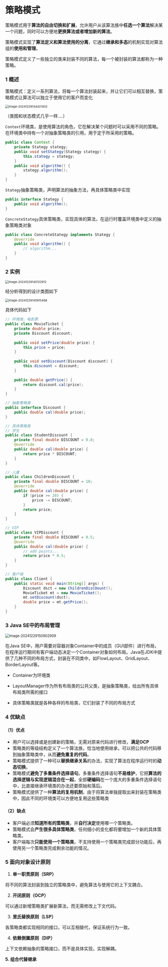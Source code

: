 # 策略模式

策略模式用于**算法的自由切换和扩展**，允许用户从该算法族中**任选一个算法**解决某一个问题，同时可以方便地**更换算法或者增加新的算法**。

策略模式实现了**算法定义和算法使用的分离**，它通过**继承和多态**的机制实现对算法组的**使用和管理**。

策略模式定义了一些独立的类来封装不同的算法，每一个被封装的算法都称为一种策略。

### 1 概述

策略模式：定义一系列算法，将每一个算法封装起来，并让它们可以相互替换，策略模式让算法可以独立于使用它的客户而变化

<img src="../assets/策略模式/image-20241229144421402.png" alt="image-20241229144421402" style="zoom:67%;" />

（类图和状态模式几乎一样....）

`Context`环境类，是使用算法的角色，它在解决某个问题时可以采用不同的策略。在环境类中持有一个对抽象策略类的引用，用于定于所采用的策略。

```java
public class Context {
    private Stategy stategy;
    public void setStategy(Stategy stategy) {
        this.stategy = stategy;
    }
    public void algorithm() {
        stategy.algorithm();
    }
}
```

`Stategy`抽象策略类，声明算法的抽象方法，再具体策略类中实现

```java
public interface Stategy {
    public void algorithm();
}
```

`ConcreteStategy`具体策略类，实现具体的算法，在运行时覆盖环境类中定义的抽象策略类对象

```java
public class ConcreteStategy implements Stategy {
    @override
    public void algorithm() {
        // algorithm...
    }
}
```



### 2 实例

<img src="../assets/策略模式/image-20241229145122912.png" alt="image-20241229145122912" style="zoom:67%;" />

经分析得到的设计类图如下

<img src="../assets/策略模式/image-20241229145915468.png" alt="image-20241229145915468" style="zoom:67%;" />

具体代码如下

```java
// 环境类，电影票
public class MovieTicket {
    private double price;
    private Discount discount;
    
    public void setPrice(double price) {
        this.price = price;
    }
    
    public void setDiscount(Discount discount) {
        this.discount = discount;
    }
    
    public double getPrice() {
        return discount.cal(price);
    }
}

// 抽象策略类
public interface Discount {
    public double cal(double price);
}

// 具体策略类
// 学生
public class StudentDiscount {
    private final double DISCOUNT = 0.8;
    @override
    public double cal(double price) {
        return price * DISCOUNT;
    }
}

// 儿童
public class ChildrenDiscount {
    private final double DISCOUNT = 10;
    @override
    public double cal(double price) {
        if (price >= 20) {
        	price -= DISCOUNT;
   	    }
    	return price;
    }	
}

// VIP
public class VIPDiscount {
    private final double DISCOUNT = 0.5;
    @override
    public double cal(double price) {
        // add points...
        return price * 0.5;
    }
}

// 客户端
public class Client {
    public static void main(String[] args) {
        Discount dsct = new ChildrenDisCOount();
        MovieTicket mt = new MovieTicket();
        mt.setDiscount(dsct);
        double price = mt.getPrice();
    }
}
```



### 3 Java SE中的布局管理



<img src="../assets/策略模式/image-20241229150902909.png" alt="image-20241229150902909" style="zoom:80%;" />

在Java SE中，用户需要对容器对象Container中的成员（GUI部件）进行布局，在程序运行期间有客户端动态决定一个Container对象如何布局。Java在JDK中提供了几种不同的布局方式，封装在不同类中，如FlowLayout、GridLayout、BorderLayout等。

- Container为环境类

- LayoutManager作为所有布局类的公共父类，是抽象策略类，给出所有具体布局类所需的接口
- 具体策略类就是各种各样的布局类，它们封装了不同的布局方式



### 4 优缺点

#### （1）优点

- 用户可以选择或是创建新的策略，无需对原来代码进行修改，**满足OCP**
- 策略类的等级结构定义了一个算法族，恰当地使用继承，可以把公共的代码移到抽象策略类中，从而**避免重复的代码**。
- 策略模式提供了一种可以**替换继承关系**的办法，实现了算法在程序运行时的**动态切换**。
- 策略模式**避免了多重条件选择语句**。多重条件选择语句**不易维护**，它把**算法的选择逻辑与实现逻辑混合在一起**，全部**硬编码**在一个庞大的多重条件选择语句中，比直接继承环境类的办法还要原始和落后。
- 策略模式提供了一种**算法的复用机制**，由于将算法单独提取出来封装在策略类中，因此不同的环境类可以方便地复用这些策略类

#### （2）缺点

- 客户端必须**知道所有的策略类**，并**自行决定**使用哪一个策略类。
- 策略模式会**产生很多具体策略类**，任何细小的变化都将要增加一个新的具体策略类。
- 客户端每次**只能使用一个策略类**，不支持使用一个策略类完成部分功能后，再使用另一个策略类完成剩余功能的情况。



### 5 面向对象设计原则

1. **单一职责原则（SRP）**

将不同的算法封装到独立的策略类中，避免算法与使用它的上下文耦合。

2. **开闭原则（OCP）**

可以通过新增策略类扩展新算法，而无需修改上下文代码。

3. **里氏替换原则（LSP）**

各策略类都实现相同的接口，可以互相替代，保证系统行为一致。

4. **依赖倒置原则（DIP）**

上下文依赖抽象的策略接口，而不是具体实现，实现解耦。

**5. 组合代替继承**



















